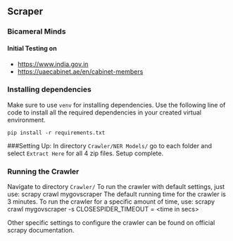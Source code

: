 ## Scraper  
### Bicameral Minds

#### Initial Testing on
- https://www.india.gov.in
- https://uaecabinet.ae/en/cabinet-members

 ### Installing dependencies
 Make sure to use `venv` for installing dependencies. Use the following line of code to install all the required dependencies in your created virtual environment. 

	pip install -r requirements.txt

###Setting Up:
In directory `Crawler/NER Models/` go to each folder and select `Extract Here` for all 4 zip files.
Setup complete.

### Running the Crawler
Navigate to directory `Crawler/`
To run the crawler with default settings, just use:
	scrapy crawl mygovscraper
The default running time for the crawler is 3 minutes. To run the crawler for a specific amount of time, use:
	scrapy crawl mygovscraper -s CLOSESPIDER_TIMEOUT = &lt;time in secs&gt;

Other specific settings to configure the crawler can be found on official scrapy documentation.


